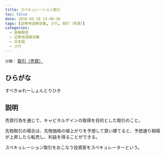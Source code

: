 ```yaml
---
title: スペキュレーション取引
toc: false
date: 2018-05-18 13:40:38
tags: [证券用语解说集, さ行, 取引（売買）]
categories:
  - 金融服务
  - 证券用语解说集
  - 日本語
  - さ行
---
```


`分類：` [取引（売買）](/tags/取引（売買）/)

## ひらがな

すぺきゅれーしょんとりひき

## 説明

売買行為を通じて、キャピタルゲインの取得を目的とした取引のこと。

先物取引の場合は、先物価格の値上がりを予想して買い建てると、予想通り相場が上昇したら転売し、利益を得ることができる。

スペキュレーション取引をおこなう投資家をスペキュレーターという。
